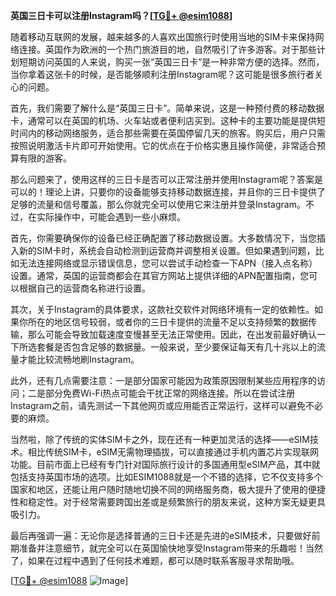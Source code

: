 **英国三日卡可以注册Instagram吗？[[TG💪+ @esim1088](https://t.me/s/esim1088)]**

随着移动互联网的发展，越来越多的人喜欢出国旅行时使用当地的SIM卡来保持网络连接。英国作为欧洲的一个热门旅游目的地，自然吸引了许多游客。对于那些计划短期访问英国的人来说，购买一张“英国三日卡”是一种非常方便的选择。然而，当你拿着这张卡的时候，是否能够顺利注册Instagram呢？这可能是很多旅行者关心的问题。

首先，我们需要了解什么是“英国三日卡”。简单来说，这是一种预付费的移动数据卡，通常可以在英国的机场、火车站或者便利店买到。这种卡的主要功能是提供短时间内的移动网络服务，适合那些需要在英国停留几天的旅客。购买后，用户只需按照说明激活卡片即可开始使用。它的优点在于价格实惠且操作简便，非常适合预算有限的游客。

那么问题来了，使用这样的三日卡是否可以正常注册并使用Instagram呢？答案是可以的！理论上讲，只要你的设备能够支持移动数据连接，并且你的三日卡提供了足够的流量和信号覆盖，那么你就完全可以使用它来注册并登录Instagram。不过，在实际操作中，可能会遇到一些小麻烦。

首先，你需要确保你的设备已经正确配置了移动数据设置。大多数情况下，当您插入新的SIM卡时，系统会自动检测到运营商并调整相关设置。但如果遇到问题，比如无法连接网络或显示错误信息，您可以尝试手动检查一下APN（接入点名称）设置。通常，英国的运营商都会在其官方网站上提供详细的APN配置指南，您可以根据自己的运营商名称进行设置。

其次，关于Instagram的具体要求，这款社交软件对网络环境有一定的依赖性。如果你所在的地区信号较弱，或者你的三日卡提供的流量不足以支持频繁的数据传输，那么可能会导致加载速度变慢甚至无法正常使用。因此，在出发前最好确认一下所选套餐是否包含足够的数据量。一般来说，至少要保证每天有几十兆以上的流量才能比较流畅地刷Instagram。

此外，还有几点需要注意：一是部分国家可能因为政策原因限制某些应用程序的访问；二是部分免费Wi-Fi热点可能会干扰正常的网络连接。所以在尝试注册Instagram之前，请先测试一下其他网页或应用能否正常运行，这样可以避免不必要的麻烦。

当然啦，除了传统的实体SIM卡之外，现在还有一种更加灵活的选择——eSIM技术。相比传统SIM卡，eSIM无需物理插拔，可以直接通过手机内置芯片实现联网功能。目前市面上已经有专门针对国际旅行设计的多国通用型eSIM产品，其中就包括支持英国市场的选项。比如ESIM1088就是一个不错的选择，它不仅支持多个国家和地区，还能让用户随时随地切换不同的网络服务商，极大提升了使用的便捷性和稳定性。对于经常需要跨国出差或是频繁旅行的朋友来说，这种方案无疑更具吸引力。

最后再强调一遍：无论你是选择普通的三日卡还是先进的eSIM技术，只要做好前期准备并注意细节，就完全可以在英国愉快地享受Instagram带来的乐趣啦！当然了，如果在过程中遇到了任何技术难题，都可以随时联系客服寻求帮助哦。

[[TG💪+ @esim1088](https://t.me/s/esim1088) ![Image](https://i.postimg.cc/4NQfJmqS/Snipaste-2025-05-13-00-14-12.png)]